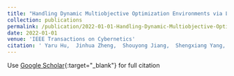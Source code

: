 ```yaml
---
title: "Handling Dynamic Multiobjective Optimization Environments via Layered Prediction and Subspace-Based Diversity Maintenance"
collection: publications
permalink: /publication/2022-01-01-Handling-Dynamic-Multiobjective-Optimization-Environments-via-Layered-Prediction-and-Subspace-Based-Diversity-Maintenance
date: 2022-01-01
venue: 'IEEE Transactions on Cybernetics'
citation: ' Yaru Hu,  Jinhua Zheng,  Shouyong Jiang,  Shengxiang Yang,  Juan Zou, &quot;Handling Dynamic Multiobjective Optimization Environments via Layered Prediction and Subspace-Based Diversity Maintenance.&quot; IEEE Transactions on Cybernetics, 2022.'
---
```

Use [Google Scholar](https://scholar.google.com/scholar?q=Handling+Dynamic+Multiobjective+Optimization+Environments+via+Layered+Prediction+and+Subspace+Based+Diversity+Maintenance){:target="_blank"} for full citation
